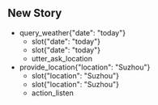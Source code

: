 ## New Story
* query_weather{"date": "today"}
    - slot{"date": "today"}
    - slot{"date": "today"}
    - utter_ask_location
* provide_location{"location": "Suzhou"}
    - slot{"location": "Suzhou"}
    - slot{"location": "Suzhou"}
    - action_listen   <!-- predicted: utter_weather -->


